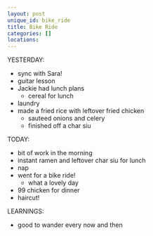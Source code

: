 ```yaml
---
layout: post
unique_id: bike_ride
title: Bike Ride
categories: []
locations: 
---
```


YESTERDAY:
* sync with Sara!
* guitar lesson
* Jackie had lunch plans
  * cereal for lunch
* laundry
* made a fried rice with leftover fried chicken
  * sauteed onions and celery
  * finished off a char siu

TODAY:
* bit of work in the morning
* instant ramen and leftover char siu for lunch
* nap
* went for a bike ride!
  * what a lovely day
* 99 chicken for dinner
* haircut!

LEARNINGS:
* good to wander every now and then
